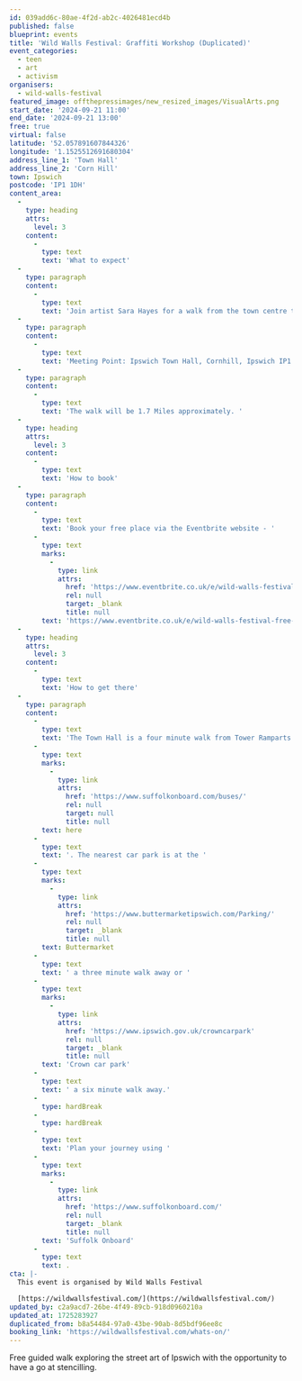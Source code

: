 ```yaml
---
id: 039add6c-80ae-4f2d-ab2c-4026481ecd4b
published: false
blueprint: events
title: 'Wild Walls Festival: Graffiti Workshop (Duplicated)'
event_categories:
  - teen
  - art
  - activism
organisers:
  - wild-walls-festival
featured_image: offthepressimages/new_resized_images/VisualArts.png
start_date: '2024-09-21 11:00'
end_date: '2024-09-21 13:00'
free: true
virtual: false
latitude: '52.057891607844326'
longitude: '1.1525512691680304'
address_line_1: 'Town Hall'
address_line_2: 'Corn Hill'
town: Ipswich
postcode: 'IP1 1DH'
content_area:
  -
    type: heading
    attrs:
      level: 3
    content:
      -
        type: text
        text: 'What to expect'
  -
    type: paragraph
    content:
      -
        type: text
        text: 'Join artist Sara Hayes for a walk from the town centre to the street art workshop area in the Mill Courtyard behind Dance East, with the chance to have a go at stencilling your own piece of art.'
  -
    type: paragraph
    content:
      -
        type: text
        text: 'Meeting Point: Ipswich Town Hall, Cornhill, Ipswich IP1 1DH'
  -
    type: paragraph
    content:
      -
        type: text
        text: 'The walk will be 1.7 Miles approximately. '
  -
    type: heading
    attrs:
      level: 3
    content:
      -
        type: text
        text: 'How to book'
  -
    type: paragraph
    content:
      -
        type: text
        text: 'Book your free place via the Eventbrite website - '
      -
        type: text
        marks:
          -
            type: link
            attrs:
              href: 'https://www.eventbrite.co.uk/e/wild-walls-festival-free-graffiti-walkshop-tickets-999045180027'
              rel: null
              target: _blank
              title: null
        text: 'https://www.eventbrite.co.uk/e/wild-walls-festival-free-graffiti-walkshop-tickets-999045180027'
  -
    type: heading
    attrs:
      level: 3
    content:
      -
        type: text
        text: 'How to get there'
  -
    type: paragraph
    content:
      -
        type: text
        text: 'The Town Hall is a four minute walk from Tower Ramparts bus station in the town centre - see the latest bus timetables '
      -
        type: text
        marks:
          -
            type: link
            attrs:
              href: 'https://www.suffolkonboard.com/buses/'
              rel: null
              target: null
              title: null
        text: here
      -
        type: text
        text: '. The nearest car park is at the '
      -
        type: text
        marks:
          -
            type: link
            attrs:
              href: 'https://www.buttermarketipswich.com/Parking/'
              rel: null
              target: _blank
              title: null
        text: Buttermarket
      -
        type: text
        text: ' a three minute walk away or '
      -
        type: text
        marks:
          -
            type: link
            attrs:
              href: 'https://www.ipswich.gov.uk/crowncarpark'
              rel: null
              target: _blank
              title: null
        text: 'Crown car park'
      -
        type: text
        text: ' a six minute walk away.'
      -
        type: hardBreak
      -
        type: hardBreak
      -
        type: text
        text: 'Plan your journey using '
      -
        type: text
        marks:
          -
            type: link
            attrs:
              href: 'https://www.suffolkonboard.com/'
              rel: null
              target: _blank
              title: null
        text: 'Suffolk Onboard'
      -
        type: text
        text: .
cta: |-
  This event is organised by Wild Walls Festival

  [https://wildwallsfestival.com/](https://wildwallsfestival.com/)
updated_by: c2a9acd7-26be-4f49-89cb-918d0960210a
updated_at: 1725283927
duplicated_from: b8a54484-97a0-43be-90ab-8d5bdf96ee8c
booking_link: 'https://wildwallsfestival.com/whats-on/'
---
```

Free guided walk exploring the street art of Ipswich with the opportunity to have a go at stencilling.